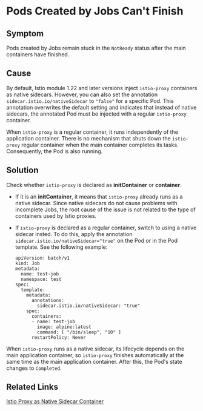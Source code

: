 # Pods Created by Jobs Can't Finish

## Symptom

Pods created by Jobs remain stuck in the `NotReady` status after the main containers have finished.

## Cause
By default, Istio module 1.22 and later versions inject `istio-proxy` containers as native sidecars. However, you can also set the annotation `sidecar.istio.io/nativeSidecar` to `"false"` for a specific Pod. This annotation overwrites the default setting and indicates that instead of native sidecars, the annotated Pod must be injected with a regular `istio-proxy` container.

When `istio-proxy` is a regular container, it runs independently of the application container. There is no mechanism that shuts down the `istio-proxy` regular container when the main container completes its tasks. Consequently, the Pod is also running.

## Solution

Check whether `istio-proxy` is declared as **initContainer** or **container**.

- If it is an **initContainer**, it means that `istio-proxy` already runs as a native sidecar. Since native sidecars do not cause problems with incomplete Jobs, the root cause of the issue is not related to the type of containers used by Istio proxies.
   
- If `istio-proxy` is declared as a regular container, switch to using a native sidecar insted. To do this, apply the annotation `sidecar.istio.io/nativeSidecar="true"` on the Pod or in the Pod template. See the following example:

  ```
  apiVersion: batch/v1
  kind: Job
  metadata:
    name: test-job
    namespace: test
  spec:
    template:
      metadata:
        annotations:
          sidecar.istio.io/nativeSidecar: "true"
      spec:
        containers:
        - name: test-job
          image: alpine:latest
          command: [ "/bin/sleep", "10" ]
        restartPolicy: Never
  ```

When `istio-proxy` runs as a native sidecar, its lifecycle depends on the main application container, so `istio-proxy` finishes automatically at the same time as the main application container. After this, the Pod's state changes to `Completed`.


## Related Links

[Istio Proxy as Native Sidecar Container](../00-20-istio-proxy-as-native-sidecar.md)
